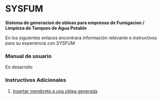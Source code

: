 # SYSFUM 
**Sistema de generacion de obleas para empresas de Fumigacion / Limpieza de Tanques de Agua Potable**


En los siguientes enlaces encontrara información relevante e instructivos para su experiencia con SYSFUM

### Manual de usuario

 En desarrollo

### Instructivos Adicionales

1. [Insertar membrete a una oblea generada](https://github.com/MartinDardis/sysfum_documentacion/blob/master/instructivo.md)
